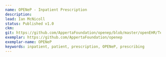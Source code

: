 ```yaml
---
name: OPENeP - Inpatient Prescription
description: 
lead: Ian McNicoll 
status: Published v1.0
ckm: 
git: https://github.com/AppertaFoundation/openep/blob/master/openEHR/Templates/OPENeP%20-%20Inpatient%20Prescription.t.json
exemplar: https://github.com/AppertaFoundation/openep
exemplar-name: OPENeP
keywords: inpatient, patient, prescription, OPENeP, prescribing
---
```

